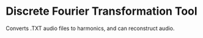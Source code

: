 # Discrete Fourier Transformation Tool
Converts .TXT audio files to harmonics, and can reconstruct audio.
